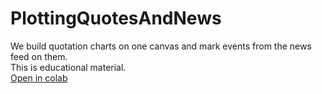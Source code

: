 # PlottingQuotesAndNews
We build quotation charts on one canvas and mark events from the news feed on them.  
This is educational material.  
[Open in colab](https://colab.research.google.com/github/gggrafff/PlottingQuotesAndNews/blob/main/moex_news_plot.ipynb)  
